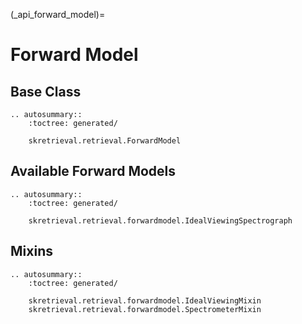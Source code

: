 (_api_forward_model)=
# Forward Model

## Base Class
```{eval-rst}
.. autosummary::
    :toctree: generated/

    skretrieval.retrieval.ForwardModel

```

## Available Forward Models
```{eval-rst}
.. autosummary::
    :toctree: generated/

    skretrieval.retrieval.forwardmodel.IdealViewingSpectrograph

```

## Mixins
```{eval-rst}
.. autosummary::
    :toctree: generated/

    skretrieval.retrieval.forwardmodel.IdealViewingMixin
    skretrieval.retrieval.forwardmodel.SpectrometerMixin
```
